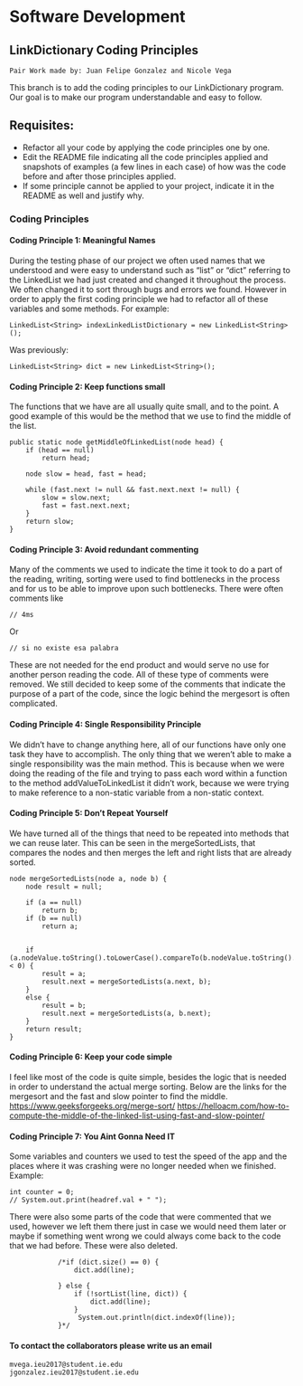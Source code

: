 # Software Development
## LinkDictionary Coding Principles
    Pair Work made by: Juan Felipe Gonzalez and Nicole Vega 
    

This branch is to add the coding principles to our  LinkDictionary program. Our goal is to make our program understandable and easy to follow. 

## Requisites:

* Refactor all your code by applying the code principles one by one.
* Edit the README file indicating all the code principles applied and snapshots of examples (a few lines in each case) of how was the code before and after those principles applied.
* If some principle cannot be applied to your project, indicate it in the README as well and justify why.
           
### Coding Principles

#### Coding Principle 1: Meaningful Names
During the testing phase of our project we often used names that we understood and were easy to understand such as “list” or “dict” referring to the LinkedList we had just created and changed it throughout the process. We often changed it to sort through bugs and errors we found. However in order to apply the first coding principle we had to refactor all of these variables and some methods. 
For example:
   
    LinkedList<String> indexLinkedListDictionary = new LinkedList<String>();

Was previously: 
    
    LinkedList<String> dict = new LinkedList<String>();

#### Coding Principle 2: Keep functions small
The functions that we have are all usually quite small, and to the point. A good example of this would be the method that we use to find the middle of the list.

    public static node getMiddleOfLinkedList(node head) {
        if (head == null)
            return head;
    
        node slow = head, fast = head;
    
        while (fast.next != null && fast.next.next != null) {
            slow = slow.next;
            fast = fast.next.next;
        }
        return slow;
    }

#### Coding Principle 3: Avoid redundant commenting
Many of the comments we used to indicate the time it took to do a part of the reading, writing, sorting were used to find bottlenecks in the process and for us to be able to improve upon such bottlenecks. There were often comments like
    
    // 4ms
Or 
    
    // si no existe esa palabra
These are not needed for the end product and would serve no use for another person reading the code. All of these type of comments were removed. We still decided to keep some of the comments that indicate the purpose of a part of the code, since the logic behind the mergesort is often complicated. 

#### Coding Principle 4: Single Responsibility Principle
We didn’t have to change anything here, all of our functions have only one task they have to accomplish. The only thing that we weren’t able to make a single responsibility was the main method. This is because when we were doing the reading of the file and trying to pass each word within a function to the method addValueToLinkedList it didn’t work, because we were trying to make reference to a non-static variable from a non-static context. 

#### Coding Principle 5: Don’t Repeat Yourself
We have turned all of the things that need to be repeated into methods that we can reuse later. This can be seen in the mergeSortedLists, that compares the nodes and then merges the left and right lists that are already sorted. 
   
    node mergeSortedLists(node a, node b) {
        node result = null;
    
        if (a == null)
            return b;
        if (b == null)
            return a;
    
    
        if (a.nodeValue.toString().toLowerCase().compareTo(b.nodeValue.toString().toLowerCase()) < 0) {
            result = a;
            result.next = mergeSortedLists(a.next, b);
        }
        else {
            result = b;
            result.next = mergeSortedLists(a, b.next);
        }
        return result;
    }

#### Coding Principle 6: Keep your code simple
I feel like most of the code is quite simple, besides the logic that is needed in order to understand the actual merge sorting. Below are the links for the mergesort and the fast and slow pointer to find the middle. 
https://www.geeksforgeeks.org/merge-sort/
https://helloacm.com/how-to-compute-the-middle-of-the-linked-list-using-fast-and-slow-pointer/

#### Coding Principle 7: You Aint Gonna Need IT
Some variables and counters we used to test the speed of the app and the places where it was crashing were no longer needed when we finished. 
Example:

    int counter = 0;
    // System.out.print(headref.val + " ");

There were also some parts of the code that were commented that we used, however we left them there just in case we would need them later or maybe if something went wrong we could always come back to the code that we had before. These were also deleted. 
               
                /*if (dict.size() == 0) {
                    dict.add(line);

                } else {
                    if (!sortList(line, dict)) {
                        dict.add(line);
                    }
                     System.out.println(dict.indexOf(line));
                }*/

#### To contact the collaborators please write us an email
    mvega.ieu2017@student.ie.edu
    jgonzalez.ieu2017@student.ie.edu

